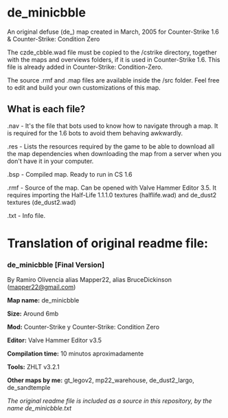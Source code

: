 # de_minicbble
An original defuse (de_) map created in March, 2005 for Counter-Strike 1.6 & Counter-Strike: Condition Zero

The czde_cbble.wad file must be copied to the /cstrike directory, together with the maps and overviews
folders, if it is used in Counter-Strike 1.6. This file is already added in Counter-Strike: Condition-Zero.

The source .rmf and .map files are available inside the /src folder. Feel free to edit and build your own customizations of this map.

## What is each file?

.nav - It's the file that bots used to know how to navigate through a map. It is required for the 1.6 bots to avoid them behaving awkwardly.

.res - Lists the resources required by the game to be able to download all the map dependencies when downloading the map from a server when you don't have it in your computer.

.bsp - Compiled map. Ready to run in CS 1.6

.rmf - Source of the map. Can be opened with Valve Hammer Editor 3.5. It requires importing the Half-Life 1.1.1.0 textures (halflife.wad) and de_dust2 textures (de_dust2.wad)

.txt - Info file.

# Translation of original readme file:
### de_minicbble [Final Version]

By Ramiro Olivencia alias Mapper22, alias BruceDickinson (mapper22@gmail.com)

**Map name:**   	de_minicbble

**Size:**			Around 6mb

**Mod:**			Counter-Strike y Counter-Strike: Condition Zero
	
**Editor:**			Valve Hammer Editor v3.5

**Compilation time:** 	10 minutos aproximadamente

**Tools:** 			ZHLT v3.2.1

**Other maps by me:**	gt_legov2, mp22_warehouse, de_dust2_largo, de_sandtemple

_The original readme file is included as a source in this repository, by the name de_minicbble.txt_

